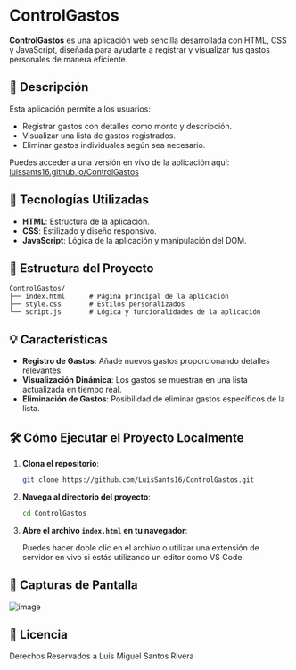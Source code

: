 # ControlGastos

**ControlGastos** es una aplicación web sencilla desarrollada con HTML, CSS y JavaScript, diseñada para ayudarte a registrar y visualizar tus gastos personales de manera eficiente.

## 🧾 Descripción

Esta aplicación permite a los usuarios:

- Registrar gastos con detalles como monto y descripción.
- Visualizar una lista de gastos registrados.
- Eliminar gastos individuales según sea necesario.

Puedes acceder a una versión en vivo de la aplicación aquí: [luissants16.github.io/ControlGastos](https://luissants16.github.io/ControlGastos/)

## 🚀 Tecnologías Utilizadas

- **HTML**: Estructura de la aplicación.
- **CSS**: Estilizado y diseño responsivo.
- **JavaScript**: Lógica de la aplicación y manipulación del DOM.

## 📂 Estructura del Proyecto

```
ControlGastos/
├── index.html      # Página principal de la aplicación
├── style.css       # Estilos personalizados
└── script.js       # Lógica y funcionalidades de la aplicación
```

## 💡 Características

- **Registro de Gastos**: Añade nuevos gastos proporcionando detalles relevantes.
- **Visualización Dinámica**: Los gastos se muestran en una lista actualizada en tiempo real.
- **Eliminación de Gastos**: Posibilidad de eliminar gastos específicos de la lista.

## 🛠️ Cómo Ejecutar el Proyecto Localmente

1. **Clona el repositorio**:

   ```bash
   git clone https://github.com/LuisSants16/ControlGastos.git
   ```

2. **Navega al directorio del proyecto**:

   ```bash
   cd ControlGastos
   ```

3. **Abre el archivo `index.html` en tu navegador**:

   Puedes hacer doble clic en el archivo o utilizar una extensión de servidor en vivo si estás utilizando un editor como VS Code.

## 📸 Capturas de Pantalla

![image](https://github.com/user-attachments/assets/753fb2cf-83d0-4d42-a13c-e983dec87ac2)

## 📄 Licencia

Derechos Reservados a Luis Miguel Santos Rivera
